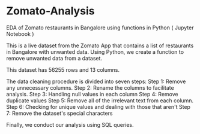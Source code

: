 # Zomato-Analysis
EDA of Zomato restaurants in Bangalore using functions in Python ( Jupyter Notebook )

This is a live dataset from the Zomato App that contains a list of restaurants in Bangalore with unwanted data. Using Python, we create a function to remove unwanted data from a dataset.

This dataset has 56255 rows and 13 columns.


The data cleaning procedure is divided into seven steps: 
Step 1: Remove any unnecessary columns. 
Step 2: Rename the columns to facilitate analysis. 
Step 3: Handling null values in each column 
Step 4: Remove duplicate values 
Step 5: Remove all of the irrelevant text from each column. 
Step 6: Checking for unique values and dealing with those that aren't 
Step 7: Remove the dataset's special characters

Finally, we conduct our analysis using SQL queries.
